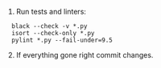 1. Run tests and linters:
  ```
    black --check -v *.py
    isort --check-only *.py
    pylint *.py --fail-under=9.5
  ```
2. If everything gone right commit changes.
